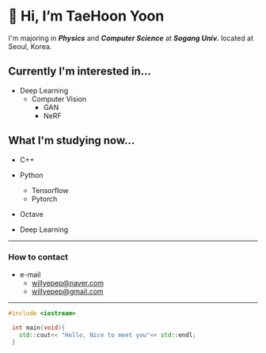 # 👋 Hi, I’m TaeHoon Yoon

I'm majoring in ***Physics*** and ***Computer Science*** at ***Sogang Univ.*** located at Seoul, Korea.

## Currently I'm interested in...

- Deep Learning
  - Computer Vision
    - GAN
    - NeRF

## What I'm studying now...

- C++

- Python
  - Tensorflow
  - Pytorch

- Octave

- Deep Learning

* * *
### How to contact

- e-mail
  - willyepep@naver.com
  - willyepep@gmail.com
  
***

 ```C++
 #include <iostream>
 
  int main(void){
    std::cout<< "Hello, Nice to meet you"<< std::endl;
  }
 ```
 
<!---
sillsill777/sillsill777 is a ✨ special ✨ repository because its `README.md` (this file) appears on your GitHub profile.
You can click the Preview link to take a look at your changes.
--->
